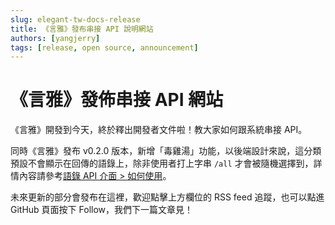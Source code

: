 ```yaml
---
slug: elegant-tw-docs-release
title: 《言雅》發布串接 API 說明網站
authors: [yangjerry]
tags: [release, open source, announcement]
---
```


# 《言雅》發佈串接 API 網站

《言雅》開發到今天，終於釋出開發者文件啦！教大家如何跟系統串接 API。

<!--truncate-->

同時《言雅》發布 v0.2.0 版本，新增「毒雞湯」功能，以後端設計來說，這分類預設不會顯示在回傳的語錄上，除非使用者打上字串 `/all` 才會被隨機選擇到，詳情內容請參考[語錄 API 介面 > 如何使用](/docs/sentences-api/how-to-use)。

未來更新的部分會發布在這裡，歡迎點擊上方欄位的 RSS feed 追蹤，也可以點進 GitHub 頁面按下 Follow，我們下一篇文章見！
